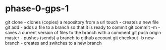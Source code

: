 # phase-0-gps-1

git clone - clones (copies) a repository from a url
touch - creates a new file
git add - adds a file to a branch so that it is ready to commit
git commit -m - saves a current version of files to the branch with a comment
git push origin master - pushes (sends) a branch to github account
git checkout -b new-branch - creates and switches to a new branch